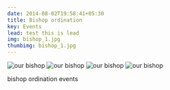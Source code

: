 ```yaml
---
date: 2014-08-02T19:58:41+05:30
title: Bishop ordination
key: Events
lead: test this is lead
img: bishop_1.jpg
thumbimg: bishop_1.jpg
---
```

![our bishop](http://www.israelrajappah.com/images/gallery/bishop/bishop_2.jpg)
![our bishop](http://www.israelrajappah.com/images/gallery/bishop/bishop_3.jpg)
![our bishop](http://www.israelrajappah.com/images/gallery/bishop/bishop_4.jpg)
![our bishop](http://www.israelrajappah.com/images/gallery/bishop/bishop_5.jpg)

bishop ordination events

<!--more-->